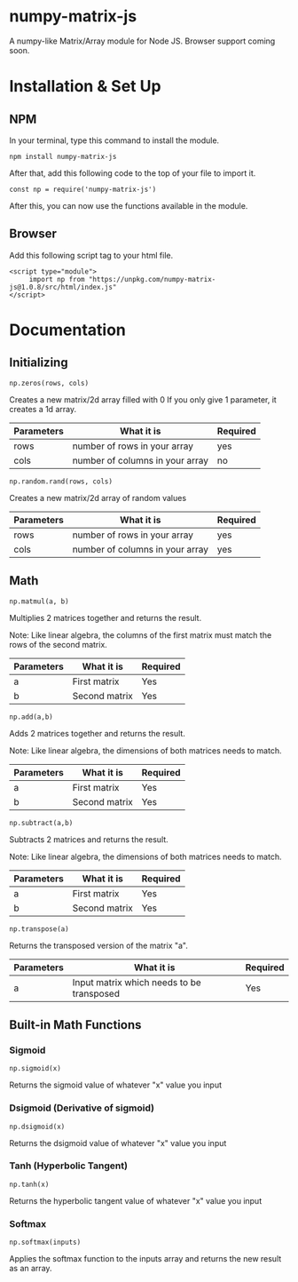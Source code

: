 # numpy-matrix-js

A numpy-like Matrix/Array module for Node JS. Browser support coming soon.



# Installation & Set Up


## NPM
In your terminal, type this command to install the module.

```
npm install numpy-matrix-js
```

After that, add this following code to the top of your file to import it.

```
const np = require('numpy-matrix-js')
```

After this, you can now use the functions available in the module.


## Browser

Add this following script tag to your html file.

```
<script type="module">
     import np from "https://unpkg.com/numpy-matrix-js@1.0.8/src/html/index.js"
</script>
```


# Documentation



## Initializing


```np.zeros(rows, cols)```

Creates a new matrix/2d array filled with 0
If you only give 1 parameter, it creates a 1d array.

Parameters   |   What it is   | Required
-------------|----------------|----------
rows         |  number of rows in your array | yes
cols         |  number of columns in your array | no


```np.random.rand(rows, cols)```

Creates a new matrix/2d array of random values

Parameters   |   What it is   | Required
-------------|----------------|----------
rows         |  number of rows in your array | yes
cols         |  number of columns in your array | yes

## Math

```np.matmul(a, b)```

Multiplies 2 matrices together and returns the result.

Note: Like linear algebra, the columns of the first matrix must match the rows of the second matrix.

Parameters    | What it is    | Required
--------------|---------------|----------
a             | First matrix  | Yes
b             | Second matrix | Yes


```np.add(a,b)```

Adds 2 matrices together and returns the result.

Note: Like linear algebra, the dimensions of both matrices needs to match.

Parameters   | What it is    | Required
-------------|---------------|---------
a            | First matrix  | Yes
b            | Second matrix | Yes


```np.subtract(a,b)```

Subtracts 2 matrices and returns the result.

Note: Like linear algebra, the dimensions of both matrices needs to match.

Parameters   | What it is    | Required
-------------|---------------|---------
a            | First matrix  | Yes
b            | Second matrix | Yes

```np.transpose(a)```

Returns the transposed version of the matrix "a".


Parameters   | What it is    | Required
-------------|---------------|---------
a            | Input matrix which needs to be transposed  | Yes





## Built-in Math Functions

### Sigmoid

```np.sigmoid(x)```

Returns the sigmoid value of whatever "x" value you input

### Dsigmoid (Derivative of sigmoid)

```np.dsigmoid(x)```

Returns the dsigmoid value of whatever "x" value you input

### Tanh (Hyperbolic Tangent)

```np.tanh(x)```

Returns the hyperbolic tangent value of whatever "x" value you input

### Softmax

```np.softmax(inputs)```

Applies the softmax function to the inputs array and returns the new result as an array.
